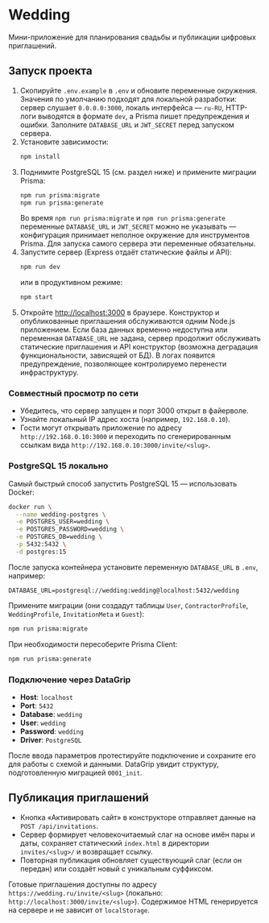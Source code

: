 # Wedding

Мини-приложение для планирования свадьбы и публикации цифровых приглашений.

## Запуск проекта

1. Скопируйте `.env.example` в `.env` и обновите переменные окружения. Значения по умолчанию подходят для локальной разработки: сервер слушает `0.0.0.0:3000`, локаль интерфейса — `ru-RU`, HTTP-логи выводятся в формате `dev`, а Prisma пишет предупреждения и ошибки. Заполните `DATABASE_URL` и `JWT_SECRET` перед запуском сервера.
2. Установите зависимости:
   ```bash
   npm install
   ```
3. Поднимите PostgreSQL 15 (см. раздел ниже) и примените миграции Prisma:
   ```bash
   npm run prisma:migrate
   npm run prisma:generate
   ```
   Во время `npm run prisma:migrate` и `npm run prisma:generate` переменные `DATABASE_URL` и `JWT_SECRET` можно не указывать — конфигурация принимает неполное окружение для инструментов Prisma. Для запуска самого сервера эти переменные обязательны.
4. Запустите сервер (Express отдаёт статические файлы и API):
   ```bash
   npm run dev
   ```
   или в продуктивном режиме:
   ```bash
   npm start
   ```
5. Откройте [http://localhost:3000](http://localhost:3000) в браузере. Конструктор и опубликованные приглашения обслуживаются одним Node.js приложением.
   Если база данных временно недоступна или переменная `DATABASE_URL` не задана, сервер продолжит обслуживать статические приглашения и API конструктор (возможна деградация функциональности, зависящей от БД). В логах появится предупреждение, позволяющее контролируемо перенести инфраструктуру.

### Совместный просмотр по сети

- Убедитесь, что сервер запущен и порт 3000 открыт в файерволе.
- Узнайте локальный IP адрес хоста (например, `192.168.0.10`).
- Гости могут открывать приложение по адресу `http://192.168.0.10:3000` и переходить по сгенерированным ссылкам вида `http://192.168.0.10:3000/invite/<slug>`.

### PostgreSQL 15 локально

Самый быстрый способ запустить PostgreSQL 15 — использовать Docker:

```bash
docker run \
  --name wedding-postgres \
  -e POSTGRES_USER=wedding \
  -e POSTGRES_PASSWORD=wedding \
  -e POSTGRES_DB=wedding \
  -p 5432:5432 \
  -d postgres:15
```

После запуска контейнера установите переменную `DATABASE_URL` в `.env`, например:

```
DATABASE_URL=postgresql://wedding:wedding@localhost:5432/wedding
```

Примените миграции (они создадут таблицы `User`, `ContractorProfile`, `WeddingProfile`, `InvitationMeta` и `Guest`):

```bash
npm run prisma:migrate
```

При необходимости пересоберите Prisma Client:

```bash
npm run prisma:generate
```

### Подключение через DataGrip

- **Host**: `localhost`
- **Port**: `5432`
- **Database**: `wedding`
- **User**: `wedding`
- **Password**: `wedding`
- **Driver**: `PostgreSQL`

После ввода параметров протестируйте подключение и сохраните его для работы с схемой и данными. DataGrip увидит структуру, подготовленную миграцией `0001_init`.

## Публикация приглашений

- Кнопка «Активировать сайт» в конструкторе отправляет данные на `POST /api/invitations`.
- Сервер формирует человекочитаемый слаг на основе имён пары и даты, сохраняет статический `index.html` в директории `invites/<slug>/` и возвращает ссылку.
- Повторная публикация обновляет существующий слаг (если он передан) или создаёт новый с уникальным суффиксом.

Готовые приглашения доступны по адресу `https://wedding.ru/invite/<slug>` (локально: `http://localhost:3000/invite/<slug>`). Содержимое HTML генерируется на сервере и не зависит от `localStorage`.
